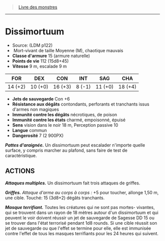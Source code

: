 ﻿> [Livre des monstres](tome_of_beasts.md)

---

# Dissimortuum

- Source: (LDM p122)
-  Mort-vivant de taille Moyenne (M), chaotique mauvais
- **Classe d'armure** 15 (armure naturelle)
- **Points de vie** 112 (15d8+45)
- **Vitesse** 9 m, escalade 9 m

|FOR|DEX|CON|INT|SAG|CHA|
|---|---|---|---|---|---|
|14 (+2)|10 (+0)|16 (+3)|8 (-1)|11 (+0)|18 (+4)|

- **Jets de sauvegarde** Con +6
- **Résistance aux dégâts** contondants, perforants et tranchants issus d'armes non magiques
- **Immunité contre les dégâts** nécrotiques, de poison
- **Immunité contre les états** charmé, empoisonné, épuisé
- **Sens** vision dans le noir 18 m, Perception passive 10
- **Langue** commun
- **Dangerosité** 7 (2 900PX)

**_Pattes d'araignée._** Un dissimortuum peut escalader n'importe quelle surface, y compris marcher au plafond, sans faire de test de caractéristique.

## ACTIONS

**_Attaques multiples._** Un dissimortuum fait trois attaques de griffes.

**_Griffes._** _Attaque d'arme au corps à corps :_ +5 pour toucher, allonge 1,50 m, une cible. Touché: 15 (3d8+2) dégâts tranchants.

**_Masque terrifiant._** Toutes les créatures qui ne sont pas mortes- vivantes, qui se trouvent dans un rayon de 18 mètres autour d'un dissimortuum et qui peuvent le voir doivent réussir un jet de sauvegarde de Sagesse DD 15 ou se trouver dans l'état terrorisé pendant 1d8 rounds. Si une cible réussit son jet de sauvegarde ou que l'effet se termine pour elle, elle est immunisée contre l'effet de tous les masques terrifiants pour les 24 heures qui suivent.

